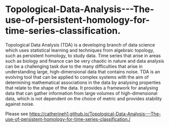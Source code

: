 # Topological-Data-Analysis---The-use-of-persistent-homology-for-time-series-classification.
Topological Data Analysis (TDA) is a developing branch of data science which uses statistical learning and techniques from algebraic topology, such as persistent homology, to study data. Time series that arise in areas such as biology and finance can be very chaotic in nature and data analysis can be a challenging task due to the many difficulties that arise in understanding large, high-dimensional data that contains noise. TDA is an evolving tool that can be applied to complex systems with the aim of determining mathematical associations in the data by analysing properties that relate to the shape of the data. It provides a framework for analysing data that can gather information from large volumes of high-dimensional data, which is not dependent on the choice of metric and provides stability against noise.


Please see https://catherineh1.github.io/Topological-Data-Analysis---The-use-of-persistent-homology-for-time-series-classification./
